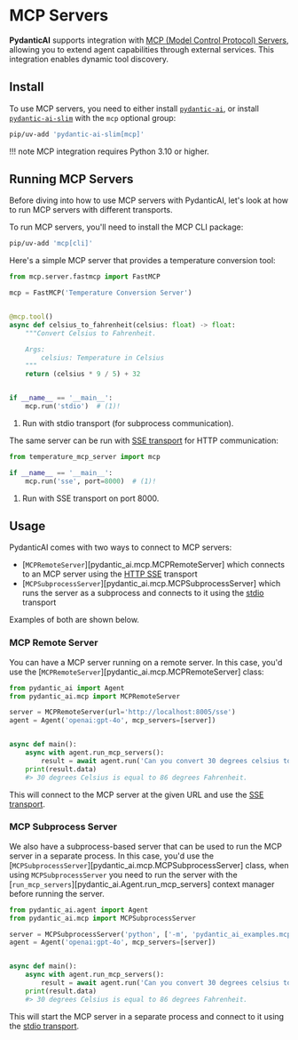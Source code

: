 # MCP Servers

**PydanticAI** supports integration with
[MCP (Model Control Protocol) Servers](https://modelcontextprotocol.io/introduction),
allowing you to extend agent capabilities through external services. This integration enables
dynamic tool discovery.

## Install

To use MCP servers, you need to either install [`pydantic-ai`](install.md), or install
[`pydantic-ai-slim`](install.md#slim-install) with the `mcp` optional group:

```bash
pip/uv-add 'pydantic-ai-slim[mcp]'
```

!!! note
    MCP integration requires Python 3.10 or higher.

## Running MCP Servers

Before diving into how to use MCP servers with PydanticAI, let's look at how to run MCP servers
with different transports.

To run MCP servers, you'll need to install the MCP CLI package:

```bash
pip/uv-add 'mcp[cli]'
```

Here's a simple MCP server that provides a temperature conversion tool:

```python {title="temperature_mcp_server.py" py="3.10"}
from mcp.server.fastmcp import FastMCP

mcp = FastMCP('Temperature Conversion Server')


@mcp.tool()
async def celsius_to_fahrenheit(celsius: float) -> float:
    """Convert Celsius to Fahrenheit.

    Args:
        celsius: Temperature in Celsius
    """
    return (celsius * 9 / 5) + 32


if __name__ == '__main__':
    mcp.run('stdio')  # (1)!
```

1. Run with stdio transport (for subprocess communication).

The same server can be run with [SSE transport](https://modelcontextprotocol.io/docs/concepts/transports#server-sent-events-sse)
for HTTP communication:

```python {title="temperature_mcp_server_sse.py" py="3.10"}
from temperature_mcp_server import mcp

if __name__ == '__main__':
    mcp.run('sse', port=8000)  # (1)!
```

1. Run with SSE transport on port 8000.

## Usage

PydanticAI comes with two ways to connect to MCP servers:

- [`MCPRemoteServer`][pydantic_ai.mcp.MCPRemoteServer] which connects to an MCP server using the [HTTP SSE](https://modelcontextprotocol.io/docs/concepts/transports#server-sent-events-sse) transport
- [`MCPSubprocessServer`][pydantic_ai.mcp.MCPSubprocessServer] which runs the server as a subprocess and connects to it using the [stdio](https://modelcontextprotocol.io/docs/concepts/transports#standard-input%2Foutput-stdio) transport

Examples of both are shown below.

### MCP Remote Server

You can have a MCP server running on a remote server. In this case, you'd use the
[`MCPRemoteServer`][pydantic_ai.mcp.MCPRemoteServer] class:

```python {title="mcp_remote_server.py" py="3.10"}
from pydantic_ai import Agent
from pydantic_ai.mcp import MCPRemoteServer

server = MCPRemoteServer(url='http://localhost:8005/sse')
agent = Agent('openai:gpt-4o', mcp_servers=[server])


async def main():
    async with agent.run_mcp_servers():
        result = await agent.run('Can you convert 30 degrees celsius to fahrenheit?')
    print(result.data)
    #> 30 degrees Celsius is equal to 86 degrees Fahrenheit.
```

This will connect to the MCP server at the given URL and use the
[SSE transport](https://modelcontextprotocol.io/docs/concepts/transports#server-sent-events-sse).

### MCP Subprocess Server

We also have a subprocess-based server that can be used to run the MCP server in a separate process.
In this case, you'd use the [`MCPSubprocessServer`][pydantic_ai.mcp.MCPSubprocessServer] class,
when using `MCPSubprocessServer` you need to run the server with the [`run_mcp_servers`][pydantic_ai.Agent.run_mcp_servers]
context manager before running the server.

```python {title="mcp_subprocess_server.py" py="3.10"}
from pydantic_ai.agent import Agent
from pydantic_ai.mcp import MCPSubprocessServer

server = MCPSubprocessServer('python', ['-m', 'pydantic_ai_examples.mcp_server'])
agent = Agent('openai:gpt-4o', mcp_servers=[server])


async def main():
    async with agent.run_mcp_servers():
        result = await agent.run('Can you convert 30 degrees celsius to fahrenheit?')
    print(result.data)
    #> 30 degrees Celsius is equal to 86 degrees Fahrenheit.
```

This will start the MCP server in a separate process and connect to it using the
[stdio transport](https://modelcontextprotocol.io/docs/concepts/transports#standard-input%2Foutput-stdio).
